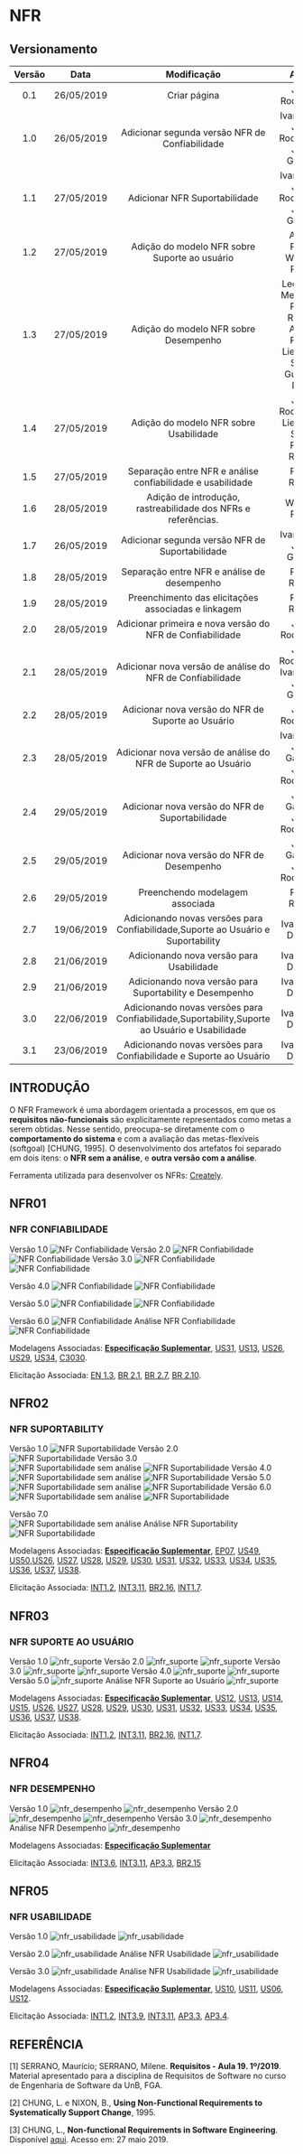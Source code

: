 # NFR

## Versionamento

|  Versão |    Data    | Modificação  | Autor |
|  :----: | :--------: | :---------:  | :------: |
|    0.1  | 26/05/2019 | Criar página | João Rodrigues |
|    1.0  | 26/05/2019 | Adicionar segunda versão NFR de Confiabilidade | Ivan Diniz, João Rodrigues, João Gabriel |
|    1.1  | 27/05/2019 | Adicionar NFR Suportabilidade | Ivan Diniz, João Rodrigues, João Gabriel |
| 1.2 | 27/05/2019 | Adição do modelo NFR sobre Suporte ao usuário | André Pinto, Welison Regis |
| 1.3 | 27/05/2019 | Adição do modelo NFR sobre Desempenho | Leonardo Medeiros, Paulo Rocha, André Pinto, Lieverton Silva, Gustavo Lima |
| 1.4 | 27/05/2019 | Adição do modelo NFR sobre Usabilidade | João Rodrigues, Lieverton Silva, Paulo Rocha|
| 1.5 | 27/05/2019 | Separação entre NFR e análise confiabilidade e usabilidade |Paulo Rocha|
| 1.6 | 28/05/2019 | Adição de introdução, rastreabilidade dos NFRs e referências. | Welison Regis |
| 1.7 | 26/05/2019 | Adicionar segunda versão NFR de Suportabilidade | Ivan Diniz, João Gabriel |
| 1.8 | 28/05/2019 | Separação entre NFR e análise de desempenho |Paulo Rocha|
| 1.9 | 28/05/2019 | Preenchimento das elicitações associadas e linkagem |Paulo Rocha|
| 2.0 | 28/05/2019 | Adicionar primeira e nova versão do NFR de Confiabilidade  | João Rodrigues |
| 2.1 | 28/05/2019 | Adicionar nova versão de análise do NFR de Confiabilidade | João Rodrigues, Ivan Diniz, João Gabriel |
| 2.2 | 28/05/2019 | Adicionar nova versão do NFR de Suporte ao Usuário | João Rodrigues | 
| 2.3 | 28/05/2019 | Adicionar nova versão de análise do NFR de Suporte ao Usuário | Ivan Diniz, João Gabriel, João Rodrigues |
| 2.4 | 29/05/2019 | Adicionar nova versão do NFR de Suportabilidade | João Gabriel, João Rodrigues | 
| 2.5 | 29/05/2019 | Adicionar nova versão do NFR de Desempenho | João Gabriel, João Rodrigues | 
| 2.6 | 29/05/2019 | Preenchendo modelagem associada | Paulo Rocha |
| 2.7 | 19/06/2019| Adicionando novas versões para Confiabilidade,Suporte ao Usuário e Suportability| Ivan Diniz Dobbin|
| 2.8 | 21/06/2019| Adicionando nova versão para Usabilidade| Ivan Diniz Dobbin|
| 2.9 | 21/06/2019| Adicionando nova versão para Suportability e Desempenho| Ivan Diniz Dobbin|
| 3.0 | 22/06/2019| Adicionando novas versões para Confiabilidade,Suportability,Suporte ao Usuário e Usabilidade| Ivan Diniz Dobbin|
| 3.1 | 23/06/2019| Adicionando novas versões para Confiabilidade e Suporte ao Usuário| Ivan Diniz Dobbin|

## INTRODUÇÃO
O NFR Framework é uma abordagem orientada a processos, em que os **requisitos não-funcionais** são explicitamente representados como metas a serem obtidas. Nesse sentido, preocupa-se diretamente com o **comportamento do sistema** e com a avaliação das metas-flexíveis (softgoal) [CHUNG, 1995]. O desenvolvimento dos artefatos foi separado em dois itens: o **NFR sem a análise**, e **outra versão com a análise**.

Ferramenta utilizada para desenvolver os NFRs: [Creately](https://creately.com/).

## NFR01
### NFR CONFIABILIDADE
Versão 1.0
![NFr Confiabilidade](images/nfr/nfr_v1_confiabilidade.png)
Versão 2.0
![NFR Confiabilidade](images/nfr/NFRConfiabilidadeSemAnalise.jpg)
![NFR Confiabilidade](images/nfr/NFRConfiabilidadeComAnalise.jpg)
Versão 3.0
![NFR Confiabilidade](images/nfr/NFRConfiabilidadeSemAnalise_v1.jpg)
![NFR Confiabilidade](images/nfr/NFRConfiabilidadeComAnalise_v1.jpg)

Versão 4.0
![NFR Confiabilidade](images/nfr/NFR_Confiabilidade_SemAnalise_v5.jpg)
![NFR Confiabilidade](images/nfr/NFRConfiabilidadeComAnalise_v1.jpg)

Versão 5.0
![NFR Confiabilidade](images/nfr/Confiabilidade_SemAnalise_v5.jpg)
![NFR Confiabilidade](images/nfr/Confiabilidade_ComAnalise_v5.jpg)

Versão 6.0
![NFR Confiabilidade](images/nfr/Confiabilidade_SemAnalise_v6.jpg)
Análise NFR Confiabilidade
![NFR Confiabilidade](images/nfr/Confiabilidade_ComAnalise_v6.jpg)



Modelagens Associadas: [**Especificação Suplementar**](./especificacao_suplementar.md#confiabilidade), [US31](./backlog.md#us31), [US13](./backlog.md#us13), [US26](./backlog.md#us26), [US29](./backlog.md#us29), [US34](./backlog.md#us34), [C3030](./cenarios10x5f8c4.md#c3030).

Elicitação Associada: [EN 1.3](./entrevista.md), [BR 2.1](./brainstorm.md), [BR 2.7](./brainstorm.md), [BR 2.10](./brainstorm.md).

## NFR02
### NFR SUPORTABILITY
Versão 1.0
![NFR Suportabilidade](images/nfr/nfr_v1_suportabilidade.png)
Versão 2.0  
![NFR Suportabilidade](images/nfr/Suportabilidade_v2.jpg)
Versão 3.0  
![NFR Suportabilidade sem análise](images/nfr/Suportabilidade_sem_analise.jpg)
![NFR Suportabilidade](images/nfr/Suportabilidade_v3.jpg)
Versão 4.0  
![NFR Suportabilidade sem análise](images/nfr/Suportabilidade_sem_analise_v2.jpg)
![NFR Suportabilidade](images/nfr/Suportabilidade_v4.jpg)
Versão 5.0  
![NFR Suportabilidade sem análise](images/nfr/Suportability_SemAnalise_v5.jpg)
![NFR Suportabilidade](images/nfr/Suportabilidade_v4.jpg)
Versão 6.0  
![NFR Suportabilidade sem análise](images/nfr/Suportability_SemAnalise_v6.jpg)
![NFR Suportabilidade](images/nfr/Suportability_ComAnalise_v6.jpg)

Versão 7.0  
![NFR Suportabilidade sem análise](images/nfr/Suportability_SemAnalise_v7.jpg)
Análise NFR Suportability
![NFR Suportabilidade](images/nfr/Suportability_ComAnalise_v7.jpg)


Modelagens Associadas: [**Especificação Suplementar**](./especificacao_suplementar.md#suportabilidade), [EP07](./backlog.md#ep07), [US49](./backlog.md#us49), [US50](./backlog.md#us50),[US26](./backlog.md#us26), [US27](./backlog.md#us27),  [US28](./backlog.md#us28), [US29](./backlog.md#us29), [US30](./backlog.md#us30), [US31](./backlog.md#us31), [US32](./backlog.md#us32), [US33](./backlog.md#us33), [US34](./backlog.md#us34), [US35](./backlog.md#us35), [US36](./backlog.md#us36), [US37](./backlog.md#us37), [US38](./backlog.md#us38).

Elicitação Associada: [INT1.2](./introspeccao.md), [INT3.11](./introspeccao.md), [BR2.16](./brainstorm.md), [INT1.7](./introspeccao.md).

## NFR03
### NFR SUPORTE AO USUÁRIO
Versão 1.0
![nfr_suporte](images/nfr/nfr_v1_suporte_ao_usuario.jpg)
Versão 2.0
![nfr_suporte](images/nfr/NFRSuporteAoUsuarioSemAnalise.jpg)
![nfr_suporte](images/nfr/NFRSuporteAoUsuarioComAnalise.jpg)
Versão 3.0
![nfr_suporte](images/nfr/SuporteaoUsuario_SemAnalise.jpg)
![nfr_suporte](images/nfr/SuporteaoUsuario_ComAnalise.jpg)
Versão 4.0
![nfr_suporte](images/nfr/SuporteaoUsuario_SemAnalise_v4.jpg)
![nfr_suporte](images/nfr/SuporteaoUsuario_ComAnalise_v4.jpg)
Versão 5.0
![nfr_suporte](images/nfr/SuporteaoUsuario_SemAnalise_v5.jpg)
Análise NFR Suporte ao Usuário
![nfr_suporte](images/nfr/SuporteaoUsuario_ComAnalise_v5.jpg)


Modelagens Associadas: [**Especificação Suplementar**](./especificacao_suplementar.md#requisitos-de-sistema-de-ajuda-e-de-documentacao-de-usuario-on-line), [US12](./backlog.md#us12), [US13](./backlog.md#us13), [US14](./backlog.md#us14), [US15](./backlog.md#us15), [US26](./backlog.md#us26), [US27](./backlog.md#us27),  [US28](./backlog.md#us28), [US29](./backlog.md#us29), [US30](./backlog.md#us30), [US31](./backlog.md#us31), [US32](./backlog.md#us32), [US33](./backlog.md#us33), [US34](./backlog.md#us34), [US35](./backlog.md#us35), [US36](./backlog.md#us36), [US37](./backlog.md#us37), [US38](./backlog.md#us38).

Elicitação Associada: [INT1.2](introspeccao.md), [INT3.11](introspeccao.md), [BR2.16](brainstorm.md), [INT1.7](introspeccao.md).

## NFR04
### NFR DESEMPENHO
Versão 1.0
![nfr_desempenho](images/nfr/NFRDesempenhoSemAnalise.jpg)
![nfr_desempenho](images/nfr/NFRDesempenhoComAnalise.jpg)
Versão 2.0
![nfr_desempenho](images/nfr/nfr_v3_desempenho_sem_analise.png)
![nfr_desempenho](images/nfr/nfr_v3_desempenho.jpg)
Versão 3.0
![nfr_desempenho](images/nfr/Desempenho_SemAnalise.jpg)
Análise NFR Desempenho 
![nfr_desempenho](images/nfr/Desempenho_ComAnalise.jpg)




Modelagens Associadas: [**Especificação Suplementar**](./especificacao_suplementar.md#desempenho)

Elicitação Associada: [INT3.6](introspeccao.md), [INT3.11](introspeccao.md), [AP3.3](analise_protocolo.md), [BR2.15](brainstorm.md) 

## NFR05
### NFR USABILIDADE
Versão 1.0
![nfr_usabilidade](images/nfr/NFRUsabilidadeSemAnalise.jpg)
![nfr_usabilidade](images/nfr/NFRUsabilidadecomAnalise.jpg)

Versão 2.0
![nfr_usabilidade](images/nfr/NFR_Usabilidade_SemAnalise.jpg)
Análise NFR Usabilidade
![nfr_usabilidade](images/nfr/NFR_Usabilidade_ComAnalise.jpg)

Versão 3.0
![nfr_usabilidade](images/nfr/Usabilidade_SemAnalise_v3.jpg)
Análise NFR Usabilidade
![nfr_usabilidade](images/nfr/Usabilidade_ComAnalise_v3.jpg)

Modelagens Associadas: [**Especificação Suplementar**](./especificacao_suplementar.md#usabilidade), [US10](./backlog.md#us10), [US11](./backlog.md#us11), [US06](./backlog.md#us06), [US12](./backlog.md#us12).

Elicitação Associada: [INT1.2](introspeccao.md), [INT3.9](introspeccao.md), [INT3.11](introspeccao.md), [AP3.3](analise_protocolo.md), [AP3.4](analise_protocolo.md).

## REFERÊNCIA

[1] SERRANO, Maurício; SERRANO, Milene. **Requisitos - Aula 19. 1º/2019**. Material apresentado para a disciplina de Requisitos de Software no curso de Engenharia de Software da UnB, FGA.

[2] CHUNG, L. e NIXON, B., **Using Non-Functional Requirements to Systematically Support Change**, 1995.

[3] CHUNG, L., **Non-functional Requirements in Software Engineering**. Disponível [aqui](https://www.utdallas.edu/~chung/RE/NFR-18.ppt). Acesso em: 27 maio 2019.